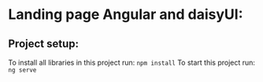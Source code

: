 # Landing page Angular and daisyUI:

## Project setup: 
To install all libraries in this project run: `npm install`
To start this project run: `ng serve`
